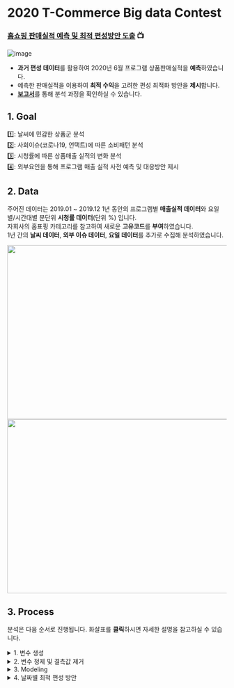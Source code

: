 # 2020 T-Commerce Big data Contest
### [홈쇼핑 판매실적 예측 및 최적 편성방안 도출](https://user-images.githubusercontent.com/84368492/164151119-cd83aec4-57e4-4375-8e08-251cd7198922.jpg) :tv:
![image](https://user-images.githubusercontent.com/84368492/164152567-98ea5b41-7931-4f30-82b4-1369ea17417f.png)

* **과거 편성 데이터**를 활용하여 2020년 6월 프로그램 상품판매실적을 **예측**하였습니다.
* 예측한 판매실적을 이용하여 **최적 수익**을 고려한 편성 최적화 방안을 **제시**합니다.
* [**보고서**](https://github.com/tingting919/BigData_Contest/blob/main/Final_report.pdf)를 통해 분석 과정을 확인하실 수 있습니다.   



## 1. Goal            
1️⃣: 날씨에 민감한 상품군 분석      
2️⃣: 사회이슈(코로나19, 언택트)에 따른 소비패턴 분석      
3️⃣: 시청률에 따른 상품매출 실적의 변화 분석   
4️⃣: 외부요인을 통해 프로그램 매출 실적 사전 예측 및 대응방안 제시   



## 2. Data   
주어진 데이터는 2019.01 ~ 2019.12 1년 동안의 프로그램별 **매출실적 데이터**와 요일별/시간대별 분단위 **시청률 데이터**(단위 %) 입니다.   
자회사의 홈표핑 카테고리를 참고하여 새로운 **고유코드**를 **부여**하였습니다.   
1년 간의 **날씨 데이터**, **외부 이슈 데이터**, **요일 데이터**를 추가로 수집해 분석하였습니다.   

<img width="800" height="400" src="https://user-images.githubusercontent.com/84368492/164160846-5bff902a-5650-4a1e-aa6c-4085ee82764b.png">
<img width="800" height="400" src="https://user-images.githubusercontent.com/84368492/164160790-f50a2e7f-eee8-467d-8cfc-8b0e4af4258d.png">   


 
## 3. Process   
분석은 다음 순서로 진행됩니다. 화살표를 **클릭**하시면 자세한 설명을 참고하실 수 있습니다.   
<details>
<summary> 1. 변수 생성 </summary>
<div markdown="1">   
   
 
    
* **EDA**를 실시해 주어진 데이터의 변수와 판매실적 간의 상관관계와 소비패턴을 파악합니다.  
 
 * 범주형 변수 생성   
    * 날짜 데이터를 **월/일/시간/주/요일/휴일** 여부로 분류하여 변수를 생성합니다.   
    * 오분류된 상품이 많아 새로운 **상위/중간/하위** 카테고리를 생성하고 134개의 **고유코드**를 새로 부여합니다.   
    * 추가적으로 수집한 날씨데이터를 분석하여 날씨관련 파생변수(**한파주의보/경보, 폭염주의보/경보**)를 데이터에 추가했습니다.   
 
 * 연속형 변수 생성   
    * **방송시간과 시청률 데이터**에 기반한 시간, 단가, 날씨(기온, 강수량) 변수를 생성합니다.   
    * 코로나19(사회적 이슈)를 반영하기 위해 택배 데이터를 활용한 **언택트지수**를 생성합니다.   
    * 2020년 test data에 시청률 변수가 주어지지 않아 **XGBoost**를 사용하여 2020년 시청률을 **예측**합니다.   
 
* 종속변수 생성: 상품이 한 시간 동안 판매되는 동안의 총 매출액의 누적합을 구한 것을 **목표 변수**로 설정합니다.   
 
</div>
</details>


<details>
<summary>2. 변수 정제 및 결측값 제거</summary>
<div markdown="1">
 
  
 * 범주형 변수는 **one-hot-encoding** 방법을, 연속형 변수는 **MinMaxScaler** 방법을 사용하여 정제합니다.   
 
 * MAPE 계산 시 오류를 방지하기 위해 NA값을 **제거**합니다.   
 
</div>
</details>


<details>
<summary> 3. Modeling </summary>
<div markdown="1">

 * 알고리즘별 성능을 **비교**한 뒤 Gradient Boosting Model을 선택합니다.
 
 * 여러개의 모델을 조합하여 소프트 보팅 방식으로 **앙상블** 합니다.
 
 * score가 높은 세개의 앙상블 모델을 이용하여 **Kfold기반 스태킹**을 수행하고 스태킹 된 데이터를 이용하여 훈련을 진행합니다.   
   
</div>
</details>   

   
<details>
<summary> 4. 날짜별 최적 편성 방안 </summary>
<div markdown="1">

 * 요일별 및 시간별 최적 편성 방안을 만들기 위해 총 매출액과 상품가격의 **중앙값**을 이용하여 새로운 데이터를 생성합니다.   
 
 * 새로운 데이터를 사용하여 요일별 시간별 각 상품군의 **매출순위**와 **취급액**을 파악합니다.   
 
 * 상품군별로 시가에 따른 그래프를 그려 어느 시간대에 특정 상품군의 매출이 높은지 확인하여 최적 편성 방안을 **도출**합니다.   

</div>
</details>   


